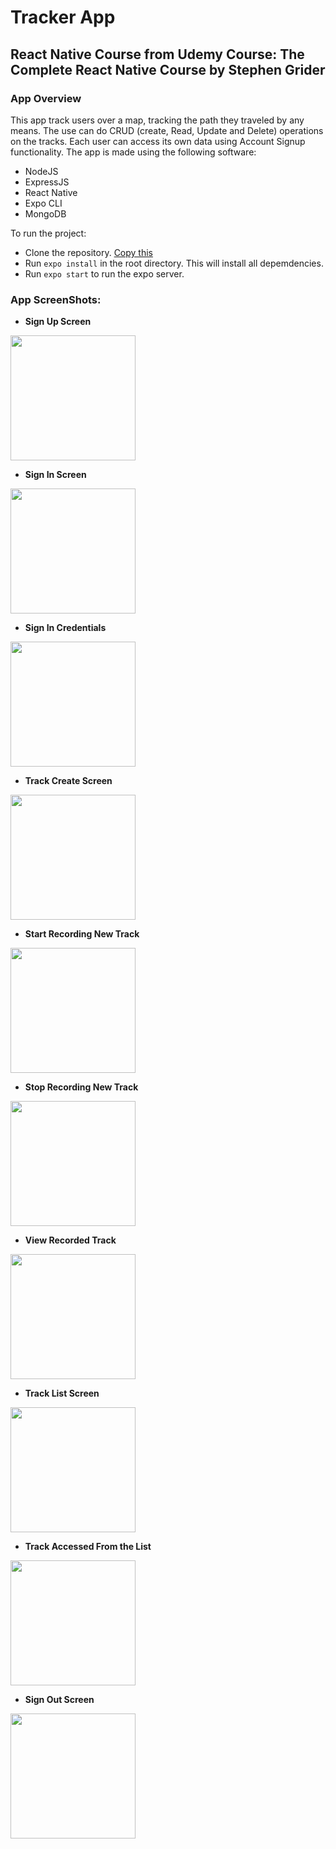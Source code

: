 # Tracker App

## React Native Course from Udemy Course: The Complete React Native Course by Stephen Grider

### App Overview

This app track users over a map, tracking the path they traveled by any means. The use can do CRUD (create, Read, Update and Delete) operations on the tracks. Each user can access its own data using Account Signup functionality. The app is made using the following software:

- NodeJS
- ExpressJS
- React Native
- Expo CLI
- MongoDB

To run the project:

- Clone the repository. [Copy this](https://github.com/tarunk42/Tracker-App.git)
- Run `expo install` in the root directory. This will install all depemdencies.
- Run `expo start` to run the expo server.

### App ScreenShots:

- **Sign Up Screen**

<img src="https://github.com/tarunk42/Tracker-App/blob/main/ScreenShots/ss_app/SignUpScreen.jpeg" width=200/>

- **Sign In Screen**

<img src="https://github.com/tarunk42/Tracker-App/blob/main/ScreenShots/ss_app/SignInScreen.jpeg" width=200/>

- **Sign In Credentials**

<img src="https://github.com/tarunk42/Tracker-App/blob/main/ScreenShots/ss_app/SignInCredentials.jpeg" width=200/>

- **Track Create Screen**

<img src="https://github.com/tarunk42/Tracker-App/blob/main/ScreenShots/ss_app/TrackCreateScreen.jpeg" width=200/>

- **Start Recording New Track**

<img src="https://github.com/tarunk42/Tracker-App/blob/main/ScreenShots/ss_app/RecordingANewTrack.jpeg" width=200/>

- **Stop Recording New Track**

<img src="https://github.com/tarunk42/Tracker-App/blob/main/ScreenShots/ss_app/RecordingStartStopScreen.jpeg" width=200/>

- **View Recorded Track**

<img src="https://github.com/tarunk42/Tracker-App/blob/main/ScreenShots/ss_app/RecordedTrackView.jpeg" width=200/>

- **Track List Screen**

<img src="https://github.com/tarunk42/Tracker-App/blob/main/ScreenShots/ss_app/TrackListScreen.jpeg" width=200/>

- **Track Accessed From the List**

<img src="https://github.com/tarunk42/Tracker-App/blob/main/ScreenShots/ss_app/RecordedTrackView-0.jpeg" width=200/>

- **Sign Out Screen**

<img src="https://github.com/tarunk42/Tracker-App/blob/main/ScreenShots/ss_app/SignOutScreen.jpeg" width=200/>

